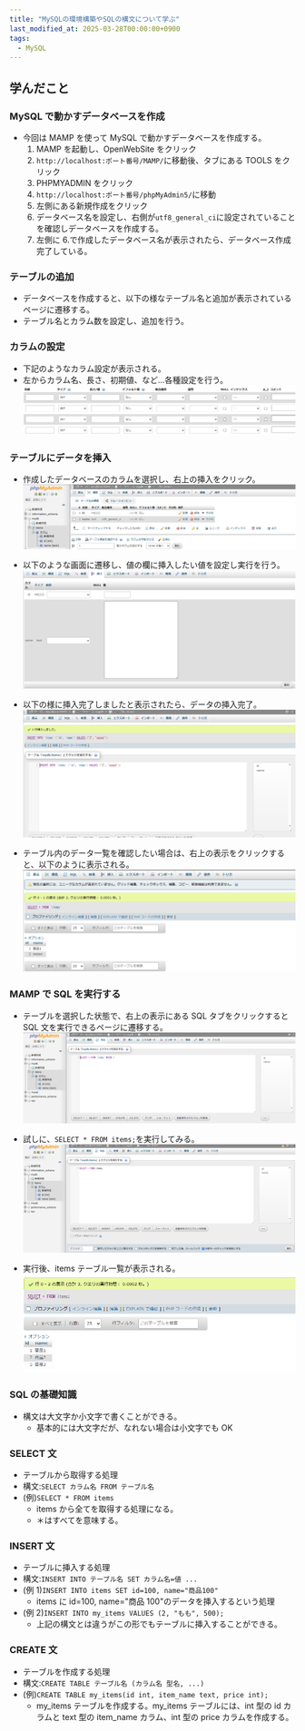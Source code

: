 ```yaml
---
title: "MySQLの環境構築やSQLの構文について学ぶ"
last_modified_at: 2025-03-28T00:00:00+0900
tags:
  - MySQL
---
```


## 学んだこと

### MySQL で動かすデータベースを作成

- 今回は MAMP を使って MySQL で動かすデータベースを作成する。
  1. MAMP を起動し、OpenWebSite をクリック
  2. `http://localhost:ポート番号/MAMP/`に移動後、タブにある TOOLS をクリック
  3. PHPMYADMIN をクリック
  4. `http://localhost:ポート番号/phpMyAdmin5/`に移動
  5. 左側にある新規作成をクリック
  6. データベース名を設定し、右側が`utf8_general_ci`に設定されていることを確認しデータベースを作成する。
  7. 左側に 6.で作成したデータベース名が表示されたら、データベース作成完了している。

### テーブルの追加

- データベースを作成すると、以下の様なテーブル名と追加が表示されているページに遷移する。
- テーブル名とカラム数を設定し、追加を行う。

### カラムの設定

- 下記のようなカラム設定が表示される。
- 左からカラム名、長さ、初期値、など...各種設定を行う。
  ![alt text](/assets/images/20250328/image-1.png)

### テーブルにデータを挿入

- 作成したデータベースのカラムを選択し、右上の挿入をクリック。
  ![alt text](/assets/images/20250328/image-2.png)

- 以下のような画面に遷移し、値の欄に挿入したい値を設定し実行を行う。
  ![alt text](/assets/images/20250328/image-3.png)

- 以下の様に挿入完了しましたと表示されたら、データの挿入完了。
  ![alt text](/assets/images/20250328/image-4.png)

- テーブル内のデータ一覧を確認したい場合は、右上の表示をクリックすると、以下のように表示される。
  ![alt text](/assets/images/20250328/image-5.png)

### MAMP で SQL を実行する

- テーブルを選択した状態で、右上の表示にある SQL タブをクリックすると SQL 文を実行できるページに遷移する。
  ![alt text](/assets/images/20250328/image-6.png)

- 試しに、`SELECT * FROM items;`を実行してみる。
  ![alt text](/assets/images/20250328/image-7.png)

- 実行後、items テーブル一覧が表示される。
  ![alt text](/assets/images/20250328/image-8.png)

### SQL の基礎知識

- 構文は大文字か小文字で書くことができる。
  - 基本的には大文字だが、なれない場合は小文字でも OK

### SELECT 文

- テーブルから取得する処理
- 構文:`SELECT カラム名 FROM テーブル名`
- (例)`SELECT * FROM items`
  - items から全てを取得する処理になる。
  - ＊はすべてを意味する。

### INSERT 文

- テーブルに挿入する処理
- 構文:`INSERT INTO テーブル名 SET カラム名=値 ...`
- (例 1)`INSERT INTO items SET id=100, name="商品100"`
  - items に id=100, name="商品 100"のデータを挿入するという処理
- (例 2)`INSERT INTO my_items VALUES (2, "もも", 500);`
  - 上記の構文とは違うがこの形でもテーブルに挿入することができる。

### CREATE 文

- テーブルを作成する処理
- 構文:`CREATE TABLE テーブル名 (カラム名 型名, ...)`
- (例)`CREATE TABLE my_items(id int, item_name text, price int);`
  - my_items テーブルを作成する。my_items テーブルには、int 型の id カラムと text 型の item_name カラム、int 型の price カラムを作成する。
